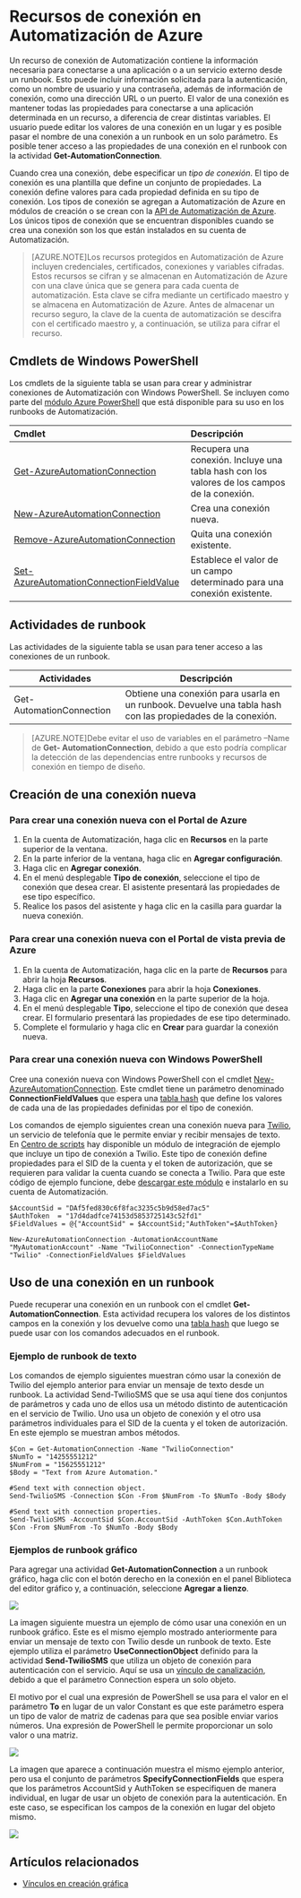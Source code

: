 <properties 
   pageTitle="Recursos de conexión en Automatización de Azure"
   description="Los recursos de conexión en Automatización de Azure contienen la información necesaria para conectarse a una aplicación o a un servicio externo desde un runbook. En este artículo se explican los detalles de las conexiones y cómo trabajar con ellas en la creación de texto y de gráficos."
   services="automation"
   documentationCenter=""
   authors="bwren"
   manager="stevenka"
   editor="tysonn" />
<tags 
   ms.service="automation"
   ms.devlang="na"
   ms.topic="article"
   ms.tgt_pltfrm="na"
   ms.workload="infrastructure-services"
   ms.date="05/21/2015"
   ms.author="bwren" />

# Recursos de conexión en Automatización de Azure

Un recurso de conexión de Automatización contiene la información necesaria para conectarse a una aplicación o a un servicio externo desde un runbook. Esto puede incluir información solicitada para la autenticación, como un nombre de usuario y una contraseña, además de información de conexión, como una dirección URL o un puerto. El valor de una conexión es mantener todas las propiedades para conectarse a una aplicación determinada en un recurso, a diferencia de crear distintas variables. El usuario puede editar los valores de una conexión en un lugar y es posible pasar el nombre de una conexión a un runbook en un solo parámetro. Es posible tener acceso a las propiedades de una conexión en el runbook con la actividad **Get-AutomationConnection**.

Cuando crea una conexión, debe especificar un *tipo de conexión*. El tipo de conexión es una plantilla que define un conjunto de propiedades. La conexión define valores para cada propiedad definida en su tipo de conexión. Los tipos de conexión se agregan a Automatización de Azure en módulos de creación o se crean con la [API de Automatización de Azure](http://msdn.microsoft.com/library/azure/mt163818.aspx). Los únicos tipos de conexión que se encuentran disponibles cuando se crea una conexión son los que están instalados en su cuenta de Automatización.

>[AZURE.NOTE]Los recursos protegidos en Automatización de Azure incluyen credenciales, certificados, conexiones y variables cifradas. Estos recursos se cifran y se almacenan en Automatización de Azure con una clave única que se genera para cada cuenta de automatización. Esta clave se cifra mediante un certificado maestro y se almacena en Automatización de Azure. Antes de almacenar un recurso seguro, la clave de la cuenta de automatización se descifra con el certificado maestro y, a continuación, se utiliza para cifrar el recurso.

## Cmdlets de Windows PowerShell

Los cmdlets de la siguiente tabla se usan para crear y administrar conexiones de Automatización con Windows PowerShell. Se incluyen como parte del [módulo Azure PowerShell](../powershell-install-configure.md) que está disponible para su uso en los runbooks de Automatización.

|Cmdlet|Descripción|
|:---|:---|
|[Get-AzureAutomationConnection](http://msdn.microsoft.com/library/dn921828.aspx)|Recupera una conexión. Incluye una tabla hash con los valores de los campos de la conexión.|
|[New-AzureAutomationConnection](http://msdn.microsoft.com/library/dn921825.aspx)|Crea una conexión nueva.|
|[Remove-AzureAutomationConnection](http://msdn.microsoft.com/library/dn921827.aspx)|Quita una conexión existente.|
|[Set-AzureAutomationConnectionFieldValue](http://msdn.microsoft.com/library/dn921826.aspx)|Establece el valor de un campo determinado para una conexión existente.|

## Actividades de runbook

Las actividades de la siguiente tabla se usan para tener acceso a las conexiones de un runbook.

|Actividades|Descripción|
|---|---|
|Get-AutomationConnection|Obtiene una conexión para usarla en un runbook. Devuelve una tabla hash con las propiedades de la conexión.|

>[AZURE.NOTE]Debe evitar el uso de variables en el parámetro –Name de **Get- AutomationConnection**, debido a que esto podría complicar la detección de las dependencias entre runbooks y recursos de conexión en tiempo de diseño.

## Creación de una conexión nueva

### Para crear una conexión nueva con el Portal de Azure

1. En la cuenta de Automatización, haga clic en **Recursos** en la parte superior de la ventana.
1. En la parte inferior de la ventana, haga clic en **Agregar configuración**.
1. Haga clic en **Agregar conexión**.
2. En el menú desplegable **Tipo de conexión**, seleccione el tipo de conexión que desea crear. El asistente presentará las propiedades de ese tipo específico.
1. Realice los pasos del asistente y haga clic en la casilla para guardar la nueva conexión.


### Para crear una conexión nueva con el Portal de vista previa de Azure

1. En la cuenta de Automatización, haga clic en la parte de **Recursos** para abrir la hoja **Recursos**.
1. Haga clic en la parte **Conexiones** para abrir la hoja **Conexiones**.
1. Haga clic en **Agregar una conexión** en la parte superior de la hoja.
2. En el menú desplegable **Tipo**, seleccione el tipo de conexión que desea crear. El formulario presentará las propiedades de ese tipo determinado.
1. Complete el formulario y haga clic en **Crear** para guardar la conexión nueva.



### Para crear una conexión nueva con Windows PowerShell

Cree una conexión nueva con Windows PowerShell con el cmdlet [New-AzureAutomationConnection](http://msdn.microsoft.com/library/dn921825.aspx). Este cmdlet tiene un parámetro denominado **ConnectionFieldValues** que espera una [tabla hash](http://technet.microsoft.com/library/hh847780.aspx) que define los valores de cada una de las propiedades definidas por el tipo de conexión.


Los comandos de ejemplo siguientes crean una conexión nueva para [Twilio](http://www.twilio.com), un servicio de telefonía que le permite enviar y recibir mensajes de texto. En [Centro de scripts](http://gallery.technet.microsoft.com/scriptcenter/Twilio-PowerShell-Module-8a8bfef8) hay disponible un módulo de integración de ejemplo que incluye un tipo de conexión a Twilio. Este tipo de conexión define propiedades para el SID de la cuenta y el token de autorización, que se requieren para validar la cuenta cuando se conecta a Twilio. Para que este código de ejemplo funcione, debe [descargar este módulo](http://gallery.technet.microsoft.com/scriptcenter/Twilio-PowerShell-Module-8a8bfef8) e instalarlo en su cuenta de Automatización.

	$AccountSid = "DAf5fed830c6f8fac3235c5b9d58ed7ac5"
	$AuthToken  = "17d4dadfce74153d5853725143c52fd1"
	$FieldValues = @{"AccountSid" = $AccountSid;"AuthToken"=$AuthToken}

	New-AzureAutomationConnection -AutomationAccountName "MyAutomationAccount" -Name "TwilioConnection" -ConnectionTypeName "Twilio" -ConnectionFieldValues $FieldValues


## Uso de una conexión en un runbook

Puede recuperar una conexión en un runbook con el cmdlet **Get-AutomationConnection**. Esta actividad recupera los valores de los distintos campos en la conexión y los devuelve como una [tabla hash](http://go.microsoft.com/fwlink/?LinkID=324844) que luego se puede usar con los comandos adecuados en el runbook.

### Ejemplo de runbook de texto
Los comandos de ejemplo siguientes muestran cómo usar la conexión de Twilio del ejemplo anterior para enviar un mensaje de texto desde un runbook. La actividad Send-TwilioSMS que se usa aquí tiene dos conjuntos de parámetros y cada uno de ellos usa un método distinto de autenticación en el servicio de Twilio. Uno usa un objeto de conexión y el otro usa parámetros individuales para el SID de la cuenta y el token de autorización. En este ejemplo se muestran ambos métodos.

	$Con = Get-AutomationConnection -Name "TwilioConnection"
	$NumTo = "14255551212"
	$NumFrom = "15625551212"
	$Body = "Text from Azure Automation."

	#Send text with connection object.
	Send-TwilioSMS -Connection $Con -From $NumFrom -To $NumTo -Body $Body

	#Send text with connection properties.
	Send-TwilioSMS -AccountSid $Con.AccountSid -AuthToken $Con.AuthToken $Con -From $NumFrom -To $NumTo -Body $Body

### Ejemplos de runbook gráfico

Para agregar una actividad **Get-AutomationConnection** a un runbook gráfico, haga clic con el botón derecho en la conexión en el panel Biblioteca del editor gráfico y, a continuación, seleccione **Agregar a lienzo**.

![](media/automation-connections/connection-add-canvas.png)

La imagen siguiente muestra un ejemplo de cómo usar una conexión en un runbook gráfico. Este es el mismo ejemplo mostrado anteriormente para enviar un mensaje de texto con Twilio desde un runbook de texto. Este ejemplo utiliza el parámetro **UseConnectionObject** definido para la actividad **Send-TwilioSMS** que utiliza un objeto de conexión para autenticación con el servicio. Aquí se usa un [vínculo de canalización](automation-graphical-authoring-intro.md#links-and-workflow), debido a que el parámetro Connection espera un solo objeto.

El motivo por el cual una expresión de PowerShell se usa para el valor en el parámetro **To** en lugar de un valor Constant es que este parámetro espera un tipo de valor de matriz de cadenas para que sea posible enviar varios números. Una expresión de PowerShell le permite proporcionar un solo valor o una matriz.

![](media/automation-connections/get-connection-object.png)

La imagen que aparece a continuación muestra el mismo ejemplo anterior, pero usa el conjunto de parámetros **SpecifyConnectionFields** que espera que los parámetros AccountSid y AuthToken se especifiquen de manera individual, en lugar de usar un objeto de conexión para la autenticación. En este caso, se especifican los campos de la conexión en lugar del objeto mismo.

![](media/automation-connections/get-connection-properties.png)



## Artículos relacionados

- [Vínculos en creación gráfica](automation-graphical-authoring-intro.md#links-and-workflow)
 

<!---HONumber=August15_HO6-->